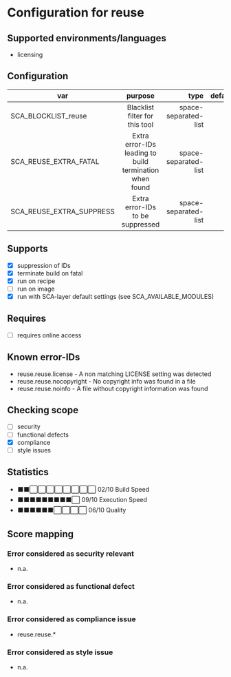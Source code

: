 # Configuration for reuse

## Supported environments/languages

* licensing

## Configuration

| var | purpose | type | default |
| ------------- |:-------------:| -----:| -----:
| SCA_BLOCKLIST_reuse | Blacklist filter for this tool | space-separated-list | ""
| SCA_REUSE_EXTRA_FATAL | Extra error-IDs leading to build termination when found | space-separated-list | "":
| SCA_REUSE_EXTRA_SUPPRESS | Extra error-IDs to be suppressed | space-separated-list | ""

## Supports

* [x] suppression of IDs
* [x] terminate build on fatal
* [x] run on recipe
* [ ] run on image
* [x] run with SCA-layer default settings (see SCA_AVAILABLE_MODULES)

## Requires

* [ ] requires online access

## Known error-IDs

* reuse.reuse.license - A non matching LICENSE setting was detected
* reuse.reuse.nocopyright - No copyright info was found in a file
* reuse.reuse.noinfo - A file without copyright information was found

## Checking scope

* [ ] security
* [ ] functional defects
* [x] compliance
* [ ] style issues

## Statistics

* ⬛⬛⬜⬜⬜⬜⬜⬜⬜⬜ 02/10 Build Speed
* ⬛⬛⬛⬛⬛⬛⬛⬛⬛⬜ 09/10 Execution Speed
* ⬛⬛⬛⬛⬛⬛⬜⬜⬜⬜ 06/10 Quality

## Score mapping

### Error considered as security relevant

* n.a.

### Error considered as functional defect

* n.a.

### Error considered as compliance issue

* reuse.reuse.*

### Error considered as style issue

* n.a.
